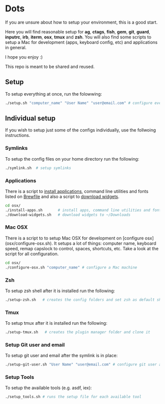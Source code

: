 # Dots

If you are unsure about how to setup your environment, this is a good start.

Here you will find reasonable setup for **ag**, **ctags**, **fish**, **gem**, **git**, **guard**, **inputrc**, **irb**, **iterm**, **osx**, **tmux** and **zsh**.
You will also find some scripts to setup a Mac for development (apps, keyboard config, etc) and applications in general.

I hope you enjoy :)

This repo is meant to be shared and reused.

##  Setup

To setup everything at once, run the folowwing:

```sh
./setup.sh "computer_name" "User Name" "user@email.com" # configure everything
```

##  Individual setup
If you wish to setup just some of the configs individually, use the follwoing instructions.

### Symlinks

To setup the config files on your home directory run the following:

```sh
./symlink.sh  # setup symlinks
```

### Applications

There is a script to [install applications](osx/install-apps.sh), command line utilities and fonts listed on [Brewfile](osx/Brewfile) and also a script to [download widgets](osx/download-widgets.sh).

```sh
cd osx/
./install-apps.sh       # install apps, command line utilities and fonts
./download-widgets.sh   # download widgets to ~/Downloads
```

### Mac OSX

There is a script to to setup Mac OSX for development on [configure osx] (osx/configure-osx.sh). It setups a lot of things: computer name, keyboard speed, remap capslock to control, spaces, shortcuts, etc. Take a look at the  script for all configuration.

```sh
cd osx/
./configure-osx.sh "computer_name" # configure a Mac machine
```

### Zsh

To setup zsh shell after it is installed run the following:

```sh
./setup-zsh.sh   # creates the config folders and set zsh as default shell
```

### Tmux

To setup tmux after it is installed run the following:

```sh
./setup-tmux.sh   # creates the plugin manager folder and clone it
```

### Setup Git user and email

To setup git user and email after the symlink is in place:

```sh
./setup-git-user.sh "User Name" "user@email.com" # configure git user and email
```

### Setup Tools

To setup the available tools (e.g. asdf, iex):

```sh
./setup_tools.sh # runs the setup file for each available tool
```